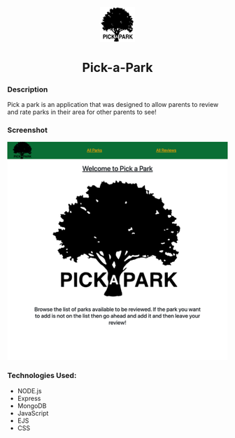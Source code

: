 <br />
<div align="center">
<img src="/public/images/tree.png" width="80" height="80">
<h1 align="center">Pick-a-Park</h1>
</div>

### Description

Pick a park is an application that was designed to allow parents to review and rate parks in their area for other parents to see!

### Screenshot

<img src="public/images/Pick-a-park-screenshot.png">

### Technologies Used:

- NODE.js
- Express
- MongoDB
- JavaScript
- EJS
- CSS
